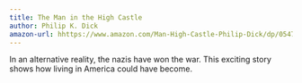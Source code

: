 ```yaml
---
title: The Man in the High Castle
author: Philip K. Dick
amazon-url: hhttps://www.amazon.com/Man-High-Castle-Philip-Dick/dp/0547572484
---
```


In an alternative reality, the nazis have won the war. This exciting story shows how living in America could have become.
